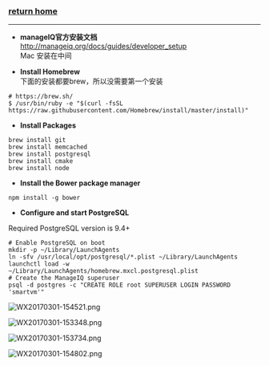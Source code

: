 ###  [**return home**](https://bitbucket.org/yulilong/my_wiki/wiki/Home)     
-----

* **manageIQ官方安装文档**    
http://manageiq.org/docs/guides/developer_setup    
Mac 安装在中间

* **Install Homebrew**    
下面的安装都要brew，所以没需要第一个安装
```
# https://brew.sh/
$ /usr/bin/ruby -e "$(curl -fsSL https://raw.githubusercontent.com/Homebrew/install/master/install)"
```   

* **Install Packages**     

```
brew install git
brew install memcached
brew install postgresql
brew install cmake
brew install node
```   

* **Install the Bower package manager**     

```
npm install -g bower
```

* **Configure and start PostgreSQL**    

Required PostgreSQL version is 9.4+     
```
# Enable PostgreSQL on boot
mkdir -p ~/Library/LaunchAgents
ln -sfv /usr/local/opt/postgresql/*.plist ~/Library/LaunchAgents
launchctl load -w ~/Library/LaunchAgents/homebrew.mxcl.postgresql.plist
# Create the ManageIQ superuser
psql -d postgres -c "CREATE ROLE root SUPERUSER LOGIN PASSWORD 'smartvm'"
```

![WX20170301-154521.png](https://bitbucket.org/repo/oE6yEX/images/2025153199-WX20170301-154521.png)
     
  
![WX20170301-153348.png](https://bitbucket.org/repo/oE6yEX/images/3408132826-WX20170301-153348.png)      

![WX20170301-153734.png](https://bitbucket.org/repo/oE6yEX/images/755488350-WX20170301-153734.png)    

![WX20170301-154802.png](https://bitbucket.org/repo/oE6yEX/images/2730176671-WX20170301-154802.png)
